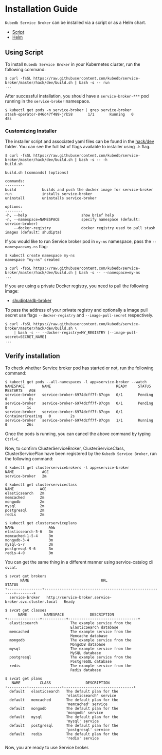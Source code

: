 # Installation Guide

`Kubedb Service Broker` can be installed via a script or as a Helm chart.

<ul class="nav nav-tabs" id="installerTab" role="tablist">
  <li class="nav-item">
    <a class="nav-link active" id="script-tab" data-toggle="tab" href="#script" role="tab" aria-controls="script" aria-selected="true">Script</a>
  </li>
  <li class="nav-item">
    <a class="nav-link" id="helm-tab" data-toggle="tab" href="#helm" role="tab" aria-controls="helm" aria-selected="false">Helm</a>
  </li>
</ul>
<div class="tab-content" id="installerTabContent">
  <div class="tab-pane fade show active" id="script" role="tabpanel" aria-labelledby="script-tab">

## Using Script

To install `Kubedb Service Broker` in your Kubernetes cluster, run the following command:

```console
$ curl -fsSL https://raw.githubusercontent.com/kubedb/service-broker/master/hack/dev/build.sh | bash -s -- run
...
```

After successful installation, you should have a `service-broker-***` pod running in the `service-broker` namespace.

```console
$ kubectl get pods -n service-broker | grep service-broker
stash-operator-846d47f489-jrb58       1/1       Running   0          48s
```

### Customizing Installer

The installer script and associated yaml files can be found in the [hack/dev](https://github.com/kubedb/service-broker/tree/master/hack/dev) folder. You can see the full list of flags available to installer using `-h` flag.

```console
$ curl -fsSL https://raw.githubusercontent.com/kubedb/service-broker/master/hack/dev/build.sh | bash -s -- -h
build.sh

build.sh [commands] [options]

commands:
---------
build            builds and push the docker image for service-broker
run              installs service-broker
uninstall        uninstalls service-broker

options:
--------
-h, --help                         show brief help
-n, --namespace=NAMESPACE          specify namespace (default: service-broker)
    --docker-registry              docker registry used to pull stash images (default: shudipta)
```

If you would like to run Service broker pod in `my-ns` namespace, pass the `--namespace=my-ns` flag:

```console
$ kubectl create namespace my-ns
namespace "my-ns" created

$ curl -fsSL https://raw.githubusercontent.com/kubedb/service-broker/master/hack/dev/build.sh | bash -s -- --namespace=my-ns
...
```

If you are using a private Docker registry, you need to pull the following image:

- [shudipta/db-broker](https://hub.docker.com/r/shudipta/db-broker/)

To pass the address of your private registry and optionally a image pull secret use flags `--docker-registry` and `--image-pull-secret` respectively.

```console
$ curl -fsSL https://raw.githubusercontent.com/kubedb/service-broker/master/hack/dev/build.sh \
    | bash -s -- --docker-registry=MY_REGISTRY [--image-pull-secret=SECRET_NAME]
...
```

## Verify installation

To check whether Service broker pod has started or not, run the following command:

```console
$ kubectl get pods --all-namespaces -l app=service-broker --watch
NAMESPACE        NAME                              READY     STATUS    RESTARTS   AGE
service-broker   service-broker-6974dcff7f-87cgm   0/1       Pending   0          0s
service-broker   service-broker-6974dcff7f-87cgm   0/1       Pending   0         1s
service-broker   service-broker-6974dcff7f-87cgm   0/1       ContainerCreating   0         2s
service-broker   service-broker-6974dcff7f-87cgm   1/1       Running   0         26s
```

Once the pods is running, you can cancel the above command by typing `Ctrl+C`.

Now, to confirm ClusterServiceBroker, ClusterServiceClass, ClusterServicePlan have been registered by the `Kubedb Service Broker`, run the following command:

```console
$ kubectl get clusterservicebrokers -l app=service-broker
NAME             AGE
service-broker   2m

$ kubectl get clusterserviceclass
NAME            AGE
elasticsearch   2m
memcached       2m
mongodb         2m
mysql           2m
postgresql      2m
redis           2m

$ kubectl get clusterserviceplans
NAME                AGE
elasticsearch-5-6   3m
memcached-1-5-4     3m
mongodb-3-4         3m
mysql-5-7           3m
postgresql-9-6      3m
redis-4-0           3m
```

You can get the same thing in a different manner using service-catalog cli `svcat`.

```console
$ svcat get brokers
       NAME                                 URL                             STATUS  
+----------------+--------------------------------------------------------+--------+
  service-broker   http://service-broker.service-broker.svc.cluster.local   Ready

$ svcat get classes
      NAME        NAMESPACE            DESCRIPTION
+---------------+-----------+--------------------------------+
  elasticsearch               The example service from the
                              ElasticSearch database
  memcached                   The example service from the
                              Memcache database
  mongodb                     The example service from the
                              MongoDB database
  mysql                       The example service from the
                              MySQL database
  postgresql                  The example service from the
                              PostgreSQL database
  redis                       The example service from the
                              Redis database

$ svcat get plans
   NAME         CLASS                DESCRIPTION
+---------+---------------+--------------------------------+
  default   elasticsearch   The default plan for the
                            'elasticsearch' service
  default   memcached       The default plan for the
                            'memcached' service
  default   mongodb         The default plan for the
                            'mongodb' service
  default   mysql           The default plan for the
                            'mysql' service
  default   postgresql      The default plan for the
                            'postgresql' service
  default   redis           The default plan for the
                            'redis' service
```

Now, you are ready to use Service broker.